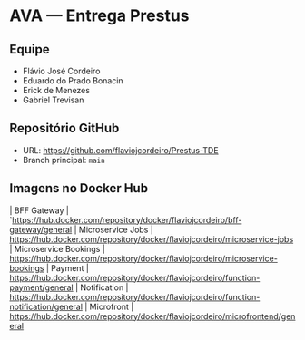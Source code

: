 # AVA — Entrega Prestus

## Equipe
- Flávio José Cordeiro
- Eduardo do Prado Bonacin
- Erick de Menezes
- Gabriel Trevisan

## Repositório GitHub
- URL: https://github.com/flaviojcordeiro/Prestus-TDE
- Branch principal: `main`

## Imagens no Docker Hub

| BFF Gateway | `https://hub.docker.com/repository/docker/flaviojcordeiro/bff-gateway/general
| Microservice Jobs | https://hub.docker.com/repository/docker/flaviojcordeiro/microservice-jobs
| Microservice Bookings | https://hub.docker.com/repository/docker/flaviojcordeiro/microservice-bookings
| Payment | https://hub.docker.com/repository/docker/flaviojcordeiro/function-payment/general
| Notification | https://hub.docker.com/repository/docker/flaviojcordeiro/function-notification/general
| Microfront | https://hub.docker.com/repository/docker/flaviojcordeiro/microfrontend/general
